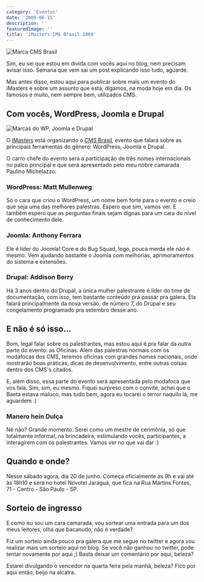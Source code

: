 ```yaml
---
category: 'Eventos'
date: '2009-06-15'
description: ''
featuredImage: ''
title: 'iMasters CMS Brasil 2009'
---
```


![Marca CMS Brasil](/assets/images/posts/logo-cms.gif)

Sim, eu sei que estou em dívida com vocês aqui no blog, nem precisam avisar isso. Semana que vem sai um post explicando isso tudo, aguarde.

Mas antes disso, estou aqui para publicar sobre mais um evento do iMasters e sobre um assunto que está, digamos, na moda hoje em dia. Os famosos e muito, nem sempre bem, utilizados CMS.

## Com vocês, WordPress, Joomla e Drupal

![Marcas do WP, Joomla e Drupal](/assets/images/posts/frase-logos.jpg)

O [iMasters](http://www.imasters.com.br/) está organizando o [CMS Brasil](http://www.cmsbrasil2009.com/), evento que falará sobre as principais ferramentas do gênero: WordPress, Joomla e Drupal.

O carro chefe do evento será a participação de três nomes internacionais no palco principal e que será apresentado pelo meu nobre camarada Paulino Michelazzo:

### WordPress: Matt Mullenweg

Só o cara que criou o WordPress, um nome bem forte para o evento e creio que seja uma das melhores palestras. Espero que sim, vamos ver. E também espero que as perguntas finais sejam dignas para um cara do nível de conhecimento dele.

### Joomla: Anthony Ferrara

Ele é líder do Joomla! Core e do Bug Squad, logo, pouca merda ele não é mesmo. Vem ajudando bastante o Joomla com melhorias, aprimoramentos do sistema e extensões.

### Drupal: Addison Berry

Há 3 anos dentro do Drupal, a única mulher palestrante é líder do time de documentação, com isso, tem bastante conteúdo pra passar pra galera. Ela falará principalmente da nova versão, de número 7, do Drupal e seu congelamento programado pra setembro desse ano.

## E não é só isso...

Bom, legal falar sobre os palestrantes, mas estou aqui é pra falar da outra parte do evento: as Oficinas. Além das palestras normais com os modafocas dos CMS, teremos oficinas com grandes nomes nacionais, onde mostrarão boas práticas, dicas de desenvolvimento, entre outras coisas dentro dos CMS's citados.

E, além disso, essa parte do evento será apresentada pelo modafoca que vos fala. Sim, sim, eu mesmo. Fiquei surpreso com o convite, achei que o Baeta estava maluco, mas tudo bem, agora eu tocarei o terror naquilo lá, me aguardem :)

### Manero hein Dulça

Né não? Grande momento. Serei como um mestre de cerimônia, só que totalmente informal, na brincadeira, estimulando vocês, participantes, a interagirem com os palestrantes. Vamos ver no que vai dar :)

## Quando e onde?

Nesse sábado agora, dia 20 de junho. Começa oficialmente às 9h e vai até às 18h10 e será no hotel Novotel Jaraguá, que fica na Rua Martins Fontes, 71 - Centro - São Paulo - SP.

## Sorteio de ingresso

E como eu sou um cara camarada, vou sortear uma entrada para um dos meus leitores, olha que bacanudo, não é verdade?

Fiz um sorteio ainda pouco pra galera que me segue no twitter e agora vou realizar mais um sorteio aqui no blog. Se você não ganhou no twitter, pode tentar novamente por aqui ;) Basta deixar um comentário por aqui, beleza?

Estarei divulgando o vencedor na quarta feira pela manhã, beleza? Fico por aqui então, beijo na alcatra.
